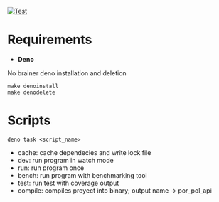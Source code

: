 [![Test](https://github.com/BMogetta/merkletree/actions/workflows/deno.yml/badge.svg)](https://github.com/BMogetta/merkletree/actions/workflows/deno.yml)
# Requirements

- **Deno**

No brainer deno installation and deletion

```shell
make denoinstall
make denodelete
```

# Scripts

`deno task <script_name>`

- cache: cache dependecies and write lock file
- dev: run program in watch mode
- run: run program once
- bench: run program with benchmarking tool
- test: run test with coverage output
- compile: compiles proyect into binary; output name -> por_pol_api
